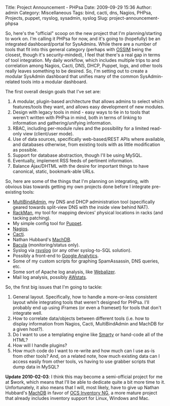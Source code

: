 Title: Project Announcement - PHPsa
Date: 2009-09-29 15:36
Author: admin
Category: Miscellaneous
Tags: bind, cacti, dns, Nagios, PHPsa, Projects, puppet, rsyslog, sysadmin, syslog
Slug: project-announcement-phpsa

So, here's the "official" scoop on the new project that I'm
planning/starting to work on. I'm calling it PHPsa for now, and it's
going to (hopefully) be an integrated dashboard/portal for SysAdmins.
While there are a number of tools that fit into this general category
(perhaps with [OSSIM](http://www.alienvault.com/home.php?section=News)
being the closest, though it's security-minded), I feel that there's a
real gap in terms of tool integration. My daily workflow, which includes
multiple trips to and correlation among Nagios, Cacti, DNS, DHCP,
Puppet, logs, and other tools really leaves something to be desired. So,
I'm setting out to create a modular SysAdmin dashboard that unifies many
of the common SysAdmin-related tools into a modular dashboard.

The first overall design goals that I've set are:

1.  A modular, plugin-based architecture that allows admins to select
    which features/tools they want, and allows easy development of new
    modules.
2.  Design with legacy tools in mind - easy ways to tie in to tools that
    weren't written with PHPsa in mind, both in terms of linking to
    information and gathering/unifying information.
3.  RBAC, including per-module rules and the possibility for a limited
    read-only view (client/user mode).
4.  Use of data sources, specifically web-based/REST APIs where
    available, and databases otherwise, from existing tools with as
    little modification as possible.
5.  Support for database abstraction, though I'll be using MySQL.
6.  Eventually, implement RSS feeds of pertinent information.
7.  Balance Ajax/DHTML with the desire for important things to have
    canonical, static, bookmark-able URLs.

So, here are some of the things that I'm planning on integrating, with
obvious bias towards getting my own projects done before I integrate
pre-existing tools:

-   [MultiBindAdmin](http://multibindadmin.jasonantman.com), my DNS and
    DHCP administration tool (specifically geared towards split-view DNS
    with the inside view behind NAT).
-   [RackMan](http://rackman.jasonantman.com/), my tool for mapping
    devices' physical locations in racks (and tacking patching).
-   My simple config tool for
    [Puppet](http://www.puppetlabs.com).
-   [Nagios](http://nagios.org/).
-   [Cacti](http://www.cacti.net/).
-   Nathan Hubbard's [MachDB](http://www.machdb.org/).
-   [Bacula](http://www.bacula.org/en/) (monitoring/status only).
-   Syslog via [rsyslog](http://www.rsyslog.com/) (or any other
    syslog-to-SQL solution).
-   Possibly a front-end to [Google
    Analytics](http://www.google.com/analytics/).
-   Some of my custom scripts for graphing SpamAssassin, DNS queries,
    etc.
-   Some sort of Apache log analysis, like
    [Webalizer](http://www.mrunix.net/webalizer/).
-   Mail log analysis, possibly
    [AWstats](http://awstats.sourceforge.net/).

So, the first big issues that I'm going to tackle:

1.  General layout. Specifically, how to handle a more-or-less
    consistent layout while integrating tools that weren't designed for
    PHPsa. I'll probably end up using iFrames (or even a frameset) for
    tools that don't integrate well.
2.  How to correlate data/objects between different tools (i.e. how to
    display information from Nagios, Cacti, MultiBindAdmin and MachDB
    for a given host?).
3.  Do I want to use a templating engine like
    [Smarty](http://www.smarty.net/) or hand-code all of the HTML?
4.  How will I handle plugins?
5.  How much code do I want to re-write and how much can I use as-is
    from other tools? And, on a related note, how much existing data can
    I access easily from other tools, vs having to use grabber scripts
    that dump data in MySQL?

**Update 2010-02-03**: I think this may become a semi-official project
for me at $work, which means that I'll be able to dedicate quite a bit
more time to it. Unfortunately, it also means that I will, most likely,
have to give up Nathan Hubbard's [MachDB](http://www.machdb.org/) in
favor of [OCS Inventory NG](http://www.ocsinventory-ng.org/), a more
mature project that already includes inventory support for Linux,
Windows and Mac.
